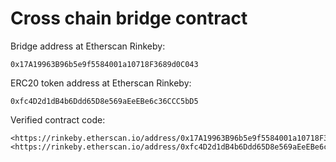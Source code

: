 # Cross chain bridge contract

Bridge address at Etherscan Rinkeby:
```shell
0x17A19963B96b5e9f5584001a10718F3689d0C043
```

ERC20 token address at Etherscan Rinkeby:
```shell
0xfc4D2d1dB4b6Ddd65D8e569aEeEBe6c36CCC5bD5
```

Verified contract code:
```shell
<https://rinkeby.etherscan.io/address/0x17A19963B96b5e9f5584001a10718F3689d0C043#code>
<https://rinkeby.etherscan.io/address/0xfc4D2d1dB4b6Ddd65D8e569aEeEBe6c36CCC5bD5#code>
```
